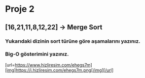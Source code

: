 # Proje 2
## [16,21,11,8,12,22] -> Merge Sort

### Yukarıdaki dizinin sort türüne göre aşamalarını yazınız.
### Big-O gösterimini yazınız.

[url=https://www.hizliresim.com/ehegs7m][img]https://i.hizliresim.com/ehegs7m.png[/img][/url]
